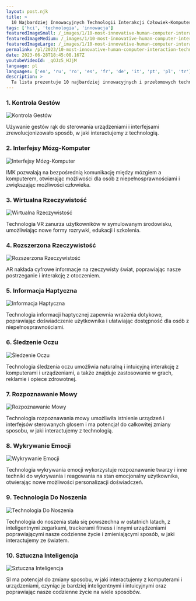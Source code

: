 ```yaml
---
layout: post.njk
title: >
  10 Najbardziej Innowacyjnych Technologii Interakcji Człowiek-Komputer
tags: ['hci', 'technologia', 'innowacja']
featuredImageSmall: /_images/1/10-most-innovative-human-computer-interaction-technologies-cover-pl-small.webp
featuredImageMedium: /_images/1/10-most-innovative-human-computer-interaction-technologies-cover-pl-medium.webp
featuredImageLarge: /_images/1/10-most-innovative-human-computer-interaction-technologies-cover-pl-large.webp
permalink: /pl/2023/10-most-innovative-human-computer-interaction-technologies.html
date: 2023-06-28T18:45:08.167Z
youtubeVideoId: _qOJz5_HJjM
language: pl
languages: ['en', 'ru', 'ro', 'es', 'fr', 'de', 'it', 'pt', 'pl', 'tr']
description: >
  Ta lista prezentuje 10 najbardziej innowacyjnych i przełomowych technologii w dziedzinie Interakcji Człowiek-Komputer.
---
```


### 1. Kontrola Gestów

![Kontrola Gestów](/_images/2/28590a05a16371605f81a4930c9c7f6c-medium.webp)

Używanie gestów rąk do sterowania urządzeniami i interfejsami zrewolucjonizowało sposób, w jaki interactujemy z technologią.

### 2. Interfejsy Mózg-Komputer

![Interfejsy Mózg-Komputer](/_images/d/dc03c4424c84c4d8350cf938dbe4f941-medium.webp)

IMK pozwalają na bezpośrednią komunikację między mózgiem a komputerem, otwierając możliwości dla osób z niepełnosprawnościami i zwiększając możliwości człowieka.

### 3. Wirtualna Rzeczywistość

![Wirtualna Rzeczywistość](/_images/6/6b76f45a78e7885422bedff929b21e73-medium.webp)

Technologia VR zanurza użytkowników w symulowanym środowisku, umożliwiając nowe formy rozrywki, edukacji i szkolenia.

### 4. Rozszerzona Rzeczywistość

![Rozszerzona Rzeczywistość](/_images/1/108c611a10653bd2b3aec1205bf3c3c5-medium.webp)

AR nakłada cyfrowe informacje na rzeczywisty świat, poprawiając nasze postrzeganie i interakcję z otoczeniem.

### 5. Informacja Haptyczna

![Informacja Haptyczna](/_images/8/8f606579ee311c7f6593c83aaaa01cfc-medium.webp)

Technologia informacji haptycznej zapewnia wrażenia dotykowe, poprawiając doświadczenie użytkownika i ułatwiając dostępność dla osób z niepełnosprawnościami.

### 6. Śledzenie Oczu

![Śledzenie Oczu](/_images/b/be96b0863ac26bf9aff7cedf87a20238-medium.webp)

Technologia śledzenia oczu umożliwia naturalną i intuicyjną interakcję z komputerami i urządzeniami, a także znajduje zastosowanie w grach, reklamie i opiece zdrowotnej.

### 7. Rozpoznawanie Mowy

![Rozpoznawanie Mowy](/_images/a/a4ff773343c002509066547e8669503d-medium.webp)

Technologia rozpoznawania mowy umożliwiła istnienie urządzeń i interfejsów sterowanych głosem i ma potencjał do całkowitej zmiany sposobu, w jaki interactujemy z technologią.

### 8. Wykrywanie Emocji

![Wykrywanie Emocji](/_images/8/88b97ca1cc173c272fccbe945f6f567f-medium.webp)

Technologia wykrywania emocji wykorzystuje rozpoznawanie twarzy i inne techniki do wykrywania i reagowania na stan emocjonalny użytkownika, otwierając nowe możliwości personalizacji doświadczeń.

### 9. Technologia Do Noszenia

![Technologia Do Noszenia](/_images/4/40e4818dc66241302925f1f96b29b655-medium.webp)

Technologia do noszenia stała się powszechna w ostatnich latach, z inteligentnymi zegarkami, trackerami fitness i innymi urządzeniami poprawiającymi nasze codzienne życie i zmieniającymi sposób, w jaki interactujemy ze światem.

### 10. Sztuczna Inteligencja

![Sztuczna Inteligencja](/_images/3/3ed6254404cb7f7d18896b3322a6e41e-medium.webp)

SI ma potencjał do zmiany sposobu, w jaki interactujemy z komputerami i urządzeniami, czyniąc je bardziej inteligentnymi i intuicyjnymi oraz poprawiając nasze codzienne życie na wiele sposobów.

